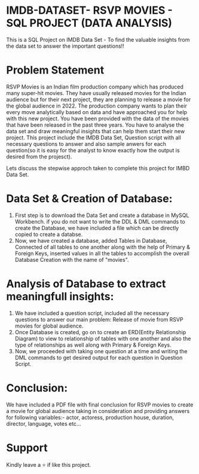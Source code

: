 # IMDB-DATASET- RSVP MOVIES - SQL PROJECT (DATA ANALYSIS)
This is a SQL Project on IMDB Data Set - To find the valuable insights from the data set to answer the important questions!!

# Problem Statement
RSVP Movies is an Indian film production company which has produced many super-hit movies. They have usually released movies for the Indian audience but for their next project, they are planning to release a movie for the global audience in 2022.
The production company wants to plan their every move analytically based on data and have approached you for help with this new project. You have been provided with the data of the movies that have been released in the past three years. You have to analyse the data set and draw meaningful insights that can help them start their new project. This project include the IMDB Data Set, Question script with all necessary questions to answer and also sample anwers for each question(so it is easy for the analyst to know exactly how the output is desired from the projesct).

Lets discuss the stepwise approch taken to complete this project for IMBD Data Set.
# Data Set & Creation of Database:
1. First step is to download the Data Set and create a database in MySQL Workbench. if you do not want to write the DDL & DML commands to create the Database, we have included a file which can be directly copied to create a databse.
2. Now, we have created a database, added Tables in Database, Connected of all tables to one another along with the help of Primary & Foreign Keys, inserted values in all the tables to accomplish the overall Database Creation with the name of "movies".

# Analysis of Database to extract meaningfull insights:
1. We have included a question script, included all the necessary questions to answer our main problem: Release of movie from RSVP movies for global audience.
2. Once Database is created, go on to create an ERD(Entity Relationship Diagram) to view to relationship of tables with one another and also the type of relationships as well along with Primary & Foreign Keys.
3. Now, we proceeded with taking one question at a time and writing the DML commands to get desired output for each question in Question Script.

# Conclusion:

We have included a PDF file with final conclusion for RSVP movies to create a movie for global audience taking in consideration and providing answers for following variables:- actor, actoress, production house, duration, director, language, votes etc...

# Support

Kindly leave a ⭐ if like this project.
